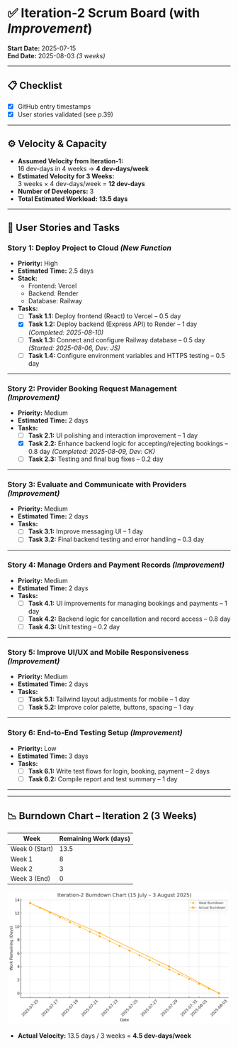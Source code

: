# ✅ Iteration-2 Scrum Board (with *Improvement*)

**Start Date:** 2025-07-15  
**End Date:** 2025-08-03 *(3 weeks)*

---

## 📋 Checklist

- [x] GitHub entry timestamps  
- [x] User stories validated (see p.39)

---

## ⚙️ Velocity & Capacity

- **Assumed Velocity from Iteration-1:**  
  16 dev-days in 4 weeks → **4 dev-days/week**
- **Estimated Velocity for 3 Weeks:**  
  3 weeks × 4 dev-days/week = **12 dev-days**
- **Number of Developers:** 3
- **Total Estimated Workload:** **13.5 days**

---

## 📌 User Stories and Tasks

### **Story 1: Deploy Project to Cloud** *(New Function*
- **Priority:** High  
- **Estimated Time:** 2.5 days  
- **Stack:**
  - Frontend: Vercel  
  - Backend: Render  
  - Database: Railway
- **Tasks:**
  - [ ] **Task 1.1:** Deploy frontend (React) to Vercel – 0.5 day
  - [x] **Task 1.2:** Deploy backend (Express API) to Render – 1 day *(Completed: 2025-08-10)*
  - [ ] **Task 1.3:** Connect and configure Railway database – 0.5 day *(Started: 2025-08-06, Dev: JS)*
  - [ ] **Task 1.4:** Configure environment variables and HTTPS testing – 0.5 day

---

### **Story 2: Provider Booking Request Management** *(Improvement)*
- **Priority:** Medium  
- **Estimated Time:** 2 days  
- **Tasks:**
  - [ ] **Task 2.1:** UI polishing and interaction improvement – 1 day
  - [x] **Task 2.2:** Enhance backend logic for accepting/rejecting bookings – 0.8 day *(Completed: 2025-08-09, Dev: CK)*
  - [ ] **Task 2.3:** Testing and final bug fixes – 0.2 day

---

### **Story 3: Evaluate and Communicate with Providers** *(Improvement)*
- **Priority:** Medium  
- **Estimated Time:** 2 days  
- **Tasks:**
  - [ ] **Task 3.1:** Improve messaging UI – 1 day
  - [ ] **Task 3.2:** Final backend testing and error handling – 0.3 day

---

### **Story 4: Manage Orders and Payment Records** *(Improvement)*
- **Priority:** Medium  
- **Estimated Time:** 2 days  
- **Tasks:**
  - [ ] **Task 4.1:** UI improvements for managing bookings and payments – 1 day
  - [ ] **Task 4.2:** Backend logic for cancellation and record access – 0.8 day
  - [ ] **Task 4.3:** Unit testing – 0.2 day

---

### **Story 5: Improve UI/UX and Mobile Responsiveness** *(Improvement)*
- **Priority:** Medium  
- **Estimated Time:** 2 days  
- **Tasks:**
  - [ ] **Task 5.1:** Tailwind layout adjustments for mobile – 1 day
  - [ ] **Task 5.2:** Improve color palette, buttons, spacing – 1 day

---

### **Story 6: End-to-End Testing Setup** *(Improvement)*
- **Priority:** Low  
- **Estimated Time:** 3 days  
- **Tasks:**
  - [ ] **Task 6.1:** Write test flows for login, booking, payment – 2 days
  - [ ] **Task 6.2:** Compile report and test summary – 1 day

---


---

## 📉 Burndown Chart – Iteration 2 (3 Weeks)

| Week         | Remaining Work (days) |
|--------------|------------------------|
| Week 0 (Start) | 13.5                  |
| Week 1        | 8                     |
| Week 2        | 3                     |
| Week 3 (End)  | 0                     |

![BurnDown2](ToolsDia/Burndown.jpg)
- **Actual Velocity:** 13.5 days / 3 weeks = **4.5 dev-days/week**
